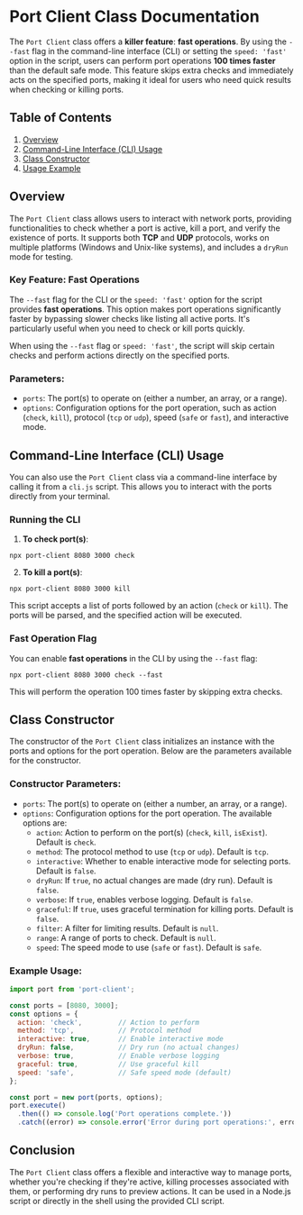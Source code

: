 # Port Client Class Documentation

The `Port Client` class offers a **killer feature**: **fast operations**. By using the `--fast` flag in the command-line interface (CLI) or setting the `speed: 'fast'` option in the script, users can perform port operations **100 times faster** than the default safe mode. This feature skips extra checks and immediately acts on the specified ports, making it ideal for users who need quick results when checking or killing ports.

## Table of Contents

1. [Overview](#overview)
2. [Command-Line Interface (CLI) Usage](#cli-usage)
3. [Class Constructor](#class-constructor)
4. [Usage Example](#usage-example)

## Overview

The `Port Client` class allows users to interact with network ports, providing functionalities to check whether a port is active, kill a port, and verify the existence of ports. It supports both **TCP** and **UDP** protocols, works on multiple platforms (Windows and Unix-like systems), and includes a `dryRun` mode for testing.

### Key Feature: **Fast Operations**

The `--fast` flag for the CLI or the `speed: 'fast'` option for the script provides **fast operations**. This option makes port operations significantly faster by bypassing slower checks like listing all active ports. It's particularly useful when you need to check or kill ports quickly.

When using the `--fast` flag or `speed: 'fast'`, the script will skip certain checks and perform actions directly on the specified ports.

### Parameters:

- `ports`: The port(s) to operate on (either a number, an array, or a range).
- `options`: Configuration options for the port operation, such as action (`check`, `kill`), protocol (`tcp` or `udp`), speed (`safe` or `fast`), and interactive mode.

## Command-Line Interface (CLI) Usage

You can also use the `Port Client` class via a command-line interface by calling it from a `cli.js` script. This allows you to interact with the ports directly from your terminal.

### Running the CLI

1. **To check port(s)**:

```
npx port-client 8080 3000 check
```

2. **To kill a port(s)**:

```
npx port-client 8080 3000 kill
```

This script accepts a list of ports followed by an action (`check` or `kill`). The ports will be parsed, and the specified action will be executed.

### Fast Operation Flag

You can enable **fast operations** in the CLI by using the `--fast` flag:

```
npx port-client 8080 3000 check --fast
```

This will perform the operation 100 times faster by skipping extra checks.

## Class Constructor

The constructor of the `Port Client` class initializes an instance with the ports and options for the port operation. Below are the parameters available for the constructor.

### Constructor Parameters:
- `ports`: The port(s) to operate on (either a number, an array, or a range).
- `options`: Configuration options for the port operation. The available options are:
  - `action`: Action to perform on the port(s) (`check`, `kill`, `isExist`). Default is `check`.
  - `method`: The protocol method to use (`tcp` or `udp`). Default is `tcp`.
  - `interactive`: Whether to enable interactive mode for selecting ports. Default is `false`.
  - `dryRun`: If `true`, no actual changes are made (dry run). Default is `false`.
  - `verbose`: If `true`, enables verbose logging. Default is `false`.
  - `graceful`: If `true`, uses graceful termination for killing ports. Default is `false`.
  - `filter`: A filter for limiting results. Default is `null`.
  - `range`: A range of ports to check. Default is `null`.
  - `speed`: The speed mode to use (`safe` or `fast`). Default is `safe`.

### Example Usage:
```js
import port from 'port-client';

const ports = [8080, 3000];
const options = {
  action: 'check',         // Action to perform
  method: 'tcp',           // Protocol method
  interactive: true,       // Enable interactive mode
  dryRun: false,           // Dry run (no actual changes)
  verbose: true,           // Enable verbose logging
  graceful: true,          // Use graceful kill
  speed: 'safe',           // Safe speed mode (default)
};

const port = new port(ports, options);
port.execute()
  .then(() => console.log('Port operations complete.'))
  .catch((error) => console.error('Error during port operations:', error));
```

## Conclusion

The `Port Client` class offers a flexible and interactive way to manage ports, whether you're checking if they're active, killing processes associated with them, or performing dry runs to preview actions. It can be used in a Node.js script or directly in the shell using the provided CLI script.
